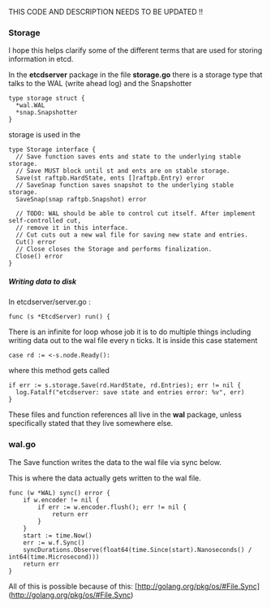 

THIS CODE AND DESCRIPTION NEEDS TO BE UPDATED !!


### Storage ###

I hope this helps clarify some of the different terms that are used for storing
information in etcd.

In the **etcdserver** package in the file **storage.go** there is a storage type that talks to the WAL (write ahead log) and the Snapshotter

```
type storage struct {
  *wal.WAL
  *snap.Snapshotter
}
```

storage is used in the

```
type Storage interface {
  // Save function saves ents and state to the underlying stable storage.
  // Save MUST block until st and ents are on stable storage.
  Save(st raftpb.HardState, ents []raftpb.Entry) error
  // SaveSnap function saves snapshot to the underlying stable storage.
  SaveSnap(snap raftpb.Snapshot) error

  // TODO: WAL should be able to control cut itself. After implement self-controlled cut,
  // remove it in this interface.
  // Cut cuts out a new wal file for saving new state and entries.
  Cut() error
  // Close closes the Storage and performs finalization.
  Close() error
}
```


##### Writing data to disk #####


In etcdserver/server.go :

```
func (s *EtcdServer) run() {
```

There is an infinite for loop whose job it is to do multiple things including
writing data out to the wal file every n ticks.  It is inside this case
statement

```
case rd := <-s.node.Ready():
```

where this method gets called

```
if err := s.storage.Save(rd.HardState, rd.Entries); err != nil {
  log.Fatalf("etcdserver: save state and entries error: %v", err)
}
```

These files and function references all live in the **wal** package,
unless specifically stated that they live somewhere else.

### wal.go ###

The Save function writes the data to the wal file via sync below.

This is where the data actually gets written to the wal file.

```
func (w *WAL) sync() error {
	if w.encoder != nil {
		if err := w.encoder.flush(); err != nil {
			return err
		}
	}
	start := time.Now()
	err := w.f.Sync()
	syncDurations.Observe(float64(time.Since(start).Nanoseconds() / int64(time.Microsecond)))
	return err
}
```

All of this is possible because of this:
[http://golang.org/pkg/os/#File.Sync]
(http://golang.org/pkg/os/#File.Sync)
